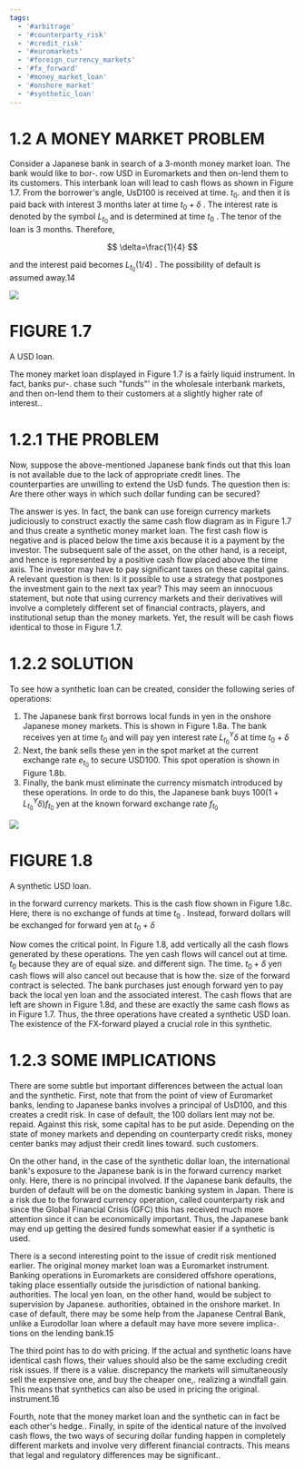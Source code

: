 ```yaml
---
tags:
  - '#arbitrage'
  - '#counterparty_risk'
  - '#credit_risk'
  - '#euromarkets'
  - '#foreign_currency_markets'
  - '#fx_forward'
  - '#money_market_loan'
  - '#onshore_market'
  - '#synthetic_loan'
---
```

# 1.2 A MONEY MARKET PROBLEM  

Consider a Japanese bank in search of a 3-month money market loan. The bank would like to bor-. row USD in Euromarkets and then on-lend them to its customers. This interbank loan will lead to cash flows as shown in Figure 1.7. From the borrower's angle, UsD100 is received at time. $t_{0}.$ and then it is paid back with interest 3 months later at time $t_{0}+\delta$ . The interest rate is denoted by the symbol $L_{t_{0}}$ and is determined at time $t_{0}$ . The tenor of the loan is 3 months. Therefore,  

$$
\delta=\frac{1}{4}
$$  

and the interest paid becomes $L_{t_{0}}(1/4)$ . The possibility of default is assumed away.14  

![](images/222790bdf5b349ae5feff0e91422b9095578263c986193bc68228b0ae3aeb6b3.jpg)  

# FIGURE 1.7  

A USD loan.  

The money market loan displayed in Figure 1.7 is a fairly liquid instrument. In fact, banks pur-. chase such "funds"' in the wholesale interbank markets, and then on-lend them to their customers at a slightly higher rate of interest..  

# 1.2.1 THE PROBLEM  

Now, suppose the above-mentioned Japanese bank finds out that this loan is not available due to the lack of appropriate credit lines. The counterparties are unwilling to extend the UsD funds. The question then is: Are there other ways in which such dollar funding can be secured?  

The answer is yes. In fact, the bank can use foreign currency markets judiciously to construct exactly the same cash flow diagram as in Figure 1.7 and thus create a synthetic money market loan. The first cash flow is negative and is placed below the time axis because it is a payment by the investor. The subsequent sale of the asset, on the other hand, is a receipt, and hence is represented by a positive cash flow placed above the time axis. The investor may have to pay significant taxes on these capital gains. A relevant question is then: Is it possible to use a strategy that postpones the investment gain to the next tax year? This may seem an innocuous statement, but note that using currency markets and their derivatives will involve a completely different set of financial contracts, players, and institutional setup than the money markets. Yet, the result will be cash flows identical to those in Figure 1.7.  

# 1.2.2 SOLUTION  

To see how a synthetic loan can be created, consider the following series of operations:  

1. The Japanese bank first borrows local funds in yen in the onshore Japanese money markets. This is shown in Figure 1.8a. The bank receives yen at time $t_{0}$ and will pay yen interest rate $L_{t_{0}}^{Y}\delta$ at time $t_{0}+\delta$   
2. Next, the bank sells these yen in the spot market at the current exchange rate $e_{t_{0}}$ to secure USD100. This spot operation is shown in Figure 1.8b.   
3. Finally, the bank must eliminate the currency mismatch introduced by these operations. In orde to do this, the Japanese bank buys $100(1+L_{t_{0}}^{Y}\delta)f_{t_{0}}$ yen at the known forward exchange rate $f_{t_{0}}$  

![](images/fc1ac72220aae73707f8df5fc51911aaf546afbc7bf2e882faba0c0135fbbc94.jpg)  

# FIGURE 1.8  

A synthetic USD loan.  

in the forward currency markets. This is the cash flow shown in Figure 1.8c. Here, there is no exchange of funds at time $t_{0}$ . Instead, forward dollars will be exchanged for forward yen at $t_{0}+\delta$  

Now comes the critical point. In Figure 1.8, add vertically all the cash flows generated by these operations. The yen cash flows will cancel out at time. $t_{0}$ because they are of equal size. and different sign. The time. $t_{0}+\delta$ yen cash flows will also cancel out because that is how the. size of the forward contract is selected. The bank purchases just enough forward yen to pay back the local yen loan and the associated interest. The cash flows that are left are shown in Figure 1.8d, and these are exactly the same cash flows as in Figure 1.7. Thus, the three operations have created a synthetic USD loan. The existence of the FX-forward played a crucial role in this synthetic.  

# 1.2.3 SOME IMPLICATIONS  

There are some subtle but important differences between the actual loan and the synthetic. First, note that from the point of view of Euromarket banks, lending to Japanese banks involves a principal of UsD100, and this creates a credit risk. In case of default, the 100 dollars lent may not be. repaid. Against this risk, some capital has to be put aside. Depending on the state of money markets and depending on counterparty credit risks, money center banks may adjust their credit lines toward. such customers.  

On the other hand, in the case of the synthetic dollar loan, the international bank's exposure to the Japanese bank is in the forward currency market only. Here, there is no principal involved. If the Japanese bank defaults, the burden of default will be on the domestic banking system in Japan. There is a risk due to the forward currency operation, called counterparty risk and since the Global Financial Crisis (GFC) this has received much more attention since it can be economically important. Thus, the Japanese bank may end up getting the desired funds somewhat easier if a synthetic is used.  

There is a second interesting point to the issue of credit risk mentioned earlier. The original money market loan was a Euromarket instrument. Banking operations in Euromarkets are considered offshore operations, taking place essentially outside the jurisdiction of national banking. authorities. The local yen loan, on the other hand, would be subject to supervision by Japanese. authorities, obtained in the onshore market. In case of default, there may be some help from the Japanese Central Bank, unlike a Eurodollar loan where a default may have more severe implica-. tions on the lending bank.15  

The third point has to do with pricing. If the actual and synthetic loans have identical cash flows, their values should also be the same excluding credit risk issues. If there is a value. discrepancy the markets will simultaneously sell the expensive one, and buy the cheaper one,. realizing a windfall gain. This means that synthetics can also be used in pricing the original. instrument.16  

Fourth, note that the money market loan and the synthetic can in fact be each other's hedge.. Finally, in spite of the identical nature of the involved cash flows, the two ways of securing dollar funding happen in completely different markets and involve very different financial contracts. This means that legal and regulatory differences may be significant..  
